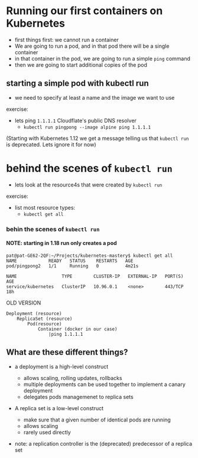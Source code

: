 # Running our first containers on Kubernetes
- first things first: we cannot run a container
- We are going to run a pod, and in that pod there will be a single container
- in that container in the pod, we are going to run a simple `ping` command
- then we are going to start additional copies of the pod



## starting a simple pod with kubectl run

- we need to specify at least a name and the image we want to use
  
exercise: 
- lets ping `1.1.1.1` Cloudflate's public DNS resolver
  - `kubectl run pingpong --image alpine ping 1.1.1.1`

(Starting with Kubernetes 1.12 we get a message telling us that `kubectl run` is deprecated. Lets ignore it for now)


# behind the scenes of `kubectl run`
- lets look at the resource4s that were created by `kubectl run`

exercise:
- list most resource types:
  - `kubectl get all`

### behin the scenes of `kubectl run`
#### NOTE: starting in 1.18 run only creates a pod

```
pat@pat-GE62-2QF:~/Projects/kubernetes-mastery$ kubectl get all
NAME            READY   STATUS    RESTARTS   AGE
pod/pingpong2   1/1     Running   0          4m21s

NAME                 TYPE        CLUSTER-IP   EXTERNAL-IP   PORT(S)   AGE
service/kubernetes   ClusterIP   10.96.0.1    <none>        443/TCP   18h
```

OLD VERSION
```
Deployment (resource)
    ReplicaSet (resource)
        Pod(resource)
            Container (docker in our case)
                |ping 1.1.1.1
```


## What are these different things?
- a deployment is a high-level construct
  - allows scaling, rolling updates, rollbacks
  - multiple deployments can be used together to implement a canary deployment
  - delegates pods managemenet to replica sets

- A replica set is a low-level construct
  - make sure that a given number of identical pods are running
  - allows scaling
  - rarely used directly

- note: a replication controller is the (deprecated) predecessor of a replica set



